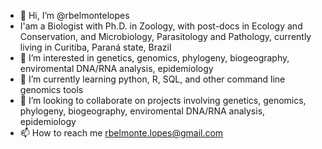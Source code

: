 - 👋 Hi, I’m @rbelmontelopes
- I'am a Biologist with Ph.D. in Zoology, with post-docs in Ecology and Conservation, and Microbiology, Parasitology and Pathology, currently living in Curitiba, Paraná state, Brazil
- 👀 I’m interested in genetics, genomics, phylogeny, biogeography, enviromental DNA/RNA analysis, epidemiology
- 🌱 I’m currently learning python, R, SQL, and other command line genomics tools
- 💞️ I’m looking to collaborate on projects involving genetics, genomics, phylogeny, biogeography, enviromental DNA/RNA analysis, epidemiology
- 📫 How to reach me rbelmonte.lopes@gmail.com

<!---
rbelmontelopes/rbelmontelopes is a ✨ special ✨ repository because its `README.md` (this file) appears on your GitHub profile.
You can click the Preview link to take a look at your changes.
--->
